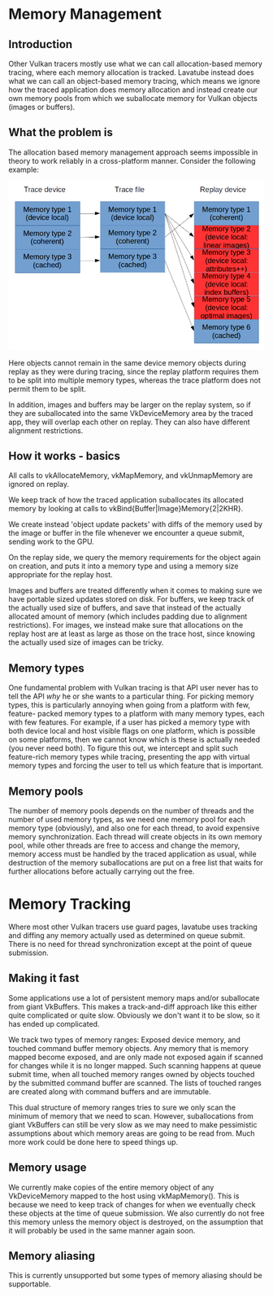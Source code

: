 Memory Management
=================

Introduction
------------

Other Vulkan tracers mostly use what we can call allocation-based memory tracing,
where each memory allocation is tracked. Lavatube instead does what we can call
an object-based memory tracing, which means we ignore how the traced application
does memory allocation and instead create our own memory pools from which we
suballocate memory for Vulkan objects (images or buffers).

What the problem is
-------------------

The allocation based memory management approach seems impossible in theory to work
reliably in a cross-platform manner. Consider the following example:

![This is an image](memorytypes_why_not_allocation_based.png)

Here objects cannot remain in the same device memory objects during replay as they
were during tracing, since the replay platform requires them to be split into
multiple memory types, whereas the trace platform does not permit them to be split.

In addition, images and buffers may be larger on the replay system, so if they are
suballocated into the same VkDeviceMemory area by the traced app, they will overlap
each other on replay. They can also have different alignment restrictions.

How it works - basics
---------------------

All calls to vkAllocateMemory, vkMapMemory, and vkUnmapMemory are ignored on
replay.

We keep track of how the traced application suballocates its allocated memory
by looking at calls to vkBind{Buffer|Image}Memory{2|2KHR}.

We create instead 'object update packets' with diffs of the memory used by the
image or buffer in the file whenever we encounter a queue submit, sending work
to the GPU.

On the replay side, we query the memory requirements for the object again on
creation, and puts it into a memory type and using a memory size appropriate
for the replay host.

Images and buffers are treated differently when it comes to making sure we
have portable sized updates stored on disk. For buffers, we keep track of the
actually used size of buffers, and save that instead of the actually allocated
amount of memory (which includes padding due to alignment restrictions). For
images, we instead make sure that allocations on the replay host are at least
as large as those on the trace host, since knowing the actually used size of
images can be tricky.

Memory types
------------

One fundamental problem with Vulkan tracing is that API user never has to tell
the API _why_ he or she wants to a particular thing. For picking memory types,
this is particularly annoying when going from a platform with few, feature-
packed memory types to a platform with many memory types, each with few
features. For example, if a user has picked a memory type with both device local
and host visible flags on one platform, which is possible on some platforms,
then we cannot know which is these is actually needed (you never need both).
To figure this out, we intercept and split such feature-rich memory types while
tracing, presenting the app with virtual memory types and forcing the user to
tell us which feature that is important.

Memory pools
------------

The number of memory pools depends on the number of threads and the number of used
memory types, as we need one memory pool for each memory type (obviously), and
also one for each thread, to avoid expensive memory synchronization. Each thread
will create objects in its own memory pool, while other threads are free to access
and change the memory, memory access must be handled by the traced application as
usual, while destruction of the memory suballocations are put on a free list that
waits for further allocations before actually carrying out the free.

Memory Tracking
===============

Where most other Vulkan tracers use guard pages, lavatube uses tracking and diffing
any memory actually used as determined on queue submit. There is no need for thread
synchronization except at the point of queue submission.

Making it fast
--------------

Some applications use a lot of persistent memory maps and/or suballocate from giant
VkBuffers. This makes a track-and-diff approach like this either quite complicated
or quite slow. Obviously we don't want it to be slow, so it has ended up complicated.

We track two types of memory ranges: Exposed device memory, and touched command
buffer memory objects. Any memory that is memory mapped become exposed, and are only
made not exposed again if scanned for changes while it is no longer mapped. Such
scanning happens at queue submit time, when all touched memory ranges owned by
objects touched by the submitted command buffer are scanned. The lists of touched
ranges are created along with command buffers and are immutable.

This dual structure of memory ranges tries to sure we only scan the minimum of memory
that we need to scan. However, suballocations from giant VkBuffers can still be very
slow as we may need to make pessimistic assumptions about which memory areas are going
to be read from. Much more work could be done here to speed things up.

Memory usage
------------

We currently make copies of the entire memory object of any VkDeviceMemory mapped to
the host using vkMapMemory(). This is because we need to keep track of changes for
when we eventually check these objects at the time of queue submission. We also
currently do not free this memory unless the memory object is destroyed, on the
assumption that it will probably be used in the same manner again soon.

Memory aliasing
---------------

This is currently unsupported but some types of memory aliasing should be supportable.
